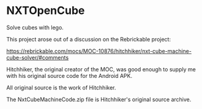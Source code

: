 # NXTOpenCube
Solve cubes with lego.

This project arose out of a discussion on the Rebrickable project:

https://rebrickable.com/mocs/MOC-10876/hitchhiker/nxt-cube-machine-cube-solver/#comments

Hitchhiker, the original creator of the MOC, was good enough to supply me with his original source code for the Android APK.

All original source is the work of Hitchhiker.

The NxtCubeMachineCode.zip file is Hitchhiker's original source archive.
